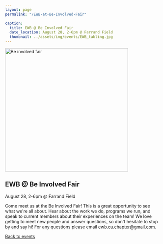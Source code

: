 ```yaml
---
layout: page
permalink: "/EWB-at-Be-Involved-Fair"

caption:
  title: EWB @ Be Involved Fair
  date_location: August 28, 2-6pm @ Farrand Field
  thumbnail: ../assets/img/events/EWB_tabling.jpg
---
```


<img src="../../assets/img/events/EWB_tabling.jpg" alt="Be involved fair" width="400"/>

<div>
	<h2 class="section-heading text-uppercase">EWB @ Be Involved Fair</h2>
</div>

<div>
  <p class="text-muted">August 28, 2-6pm @ Farrand Field</p>
</div>

Come meet us at the Be Involved Fair! This is a great opportunity to see what we're all about. Hear about the work we do, programs we run, and speak to current members about their experiences on the team! We love getting to meet new people and answer questions, so don't hesitate to stop by and say hi! For any questions please email <a href="mailto:ewb.cu.chapter@gmail.com">ewb.cu.chapter@gmail.com</a>.

<a href="/events"><u>Back to events</u></a>